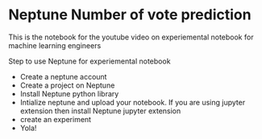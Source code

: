 # Neptune Number of vote prediction


This is the notebook for the youtube video on experiemental notebook for machine learning engineers 


Step to use Neptune for experiemental notebook

- Create a neptune account
- Create a project on Neptune
- Install Neptune python library
- Intialize neptune and upload your notebook. If you are using jupyter extension then install Neptune jupyter extension
- create an experiment 
- Yola! 



